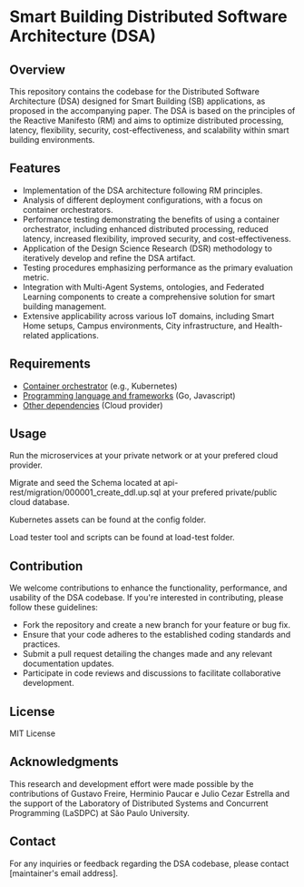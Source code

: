 # Smart Building Distributed Software Architecture (DSA)

## Overview
This repository contains the codebase for the Distributed Software Architecture (DSA) designed for Smart Building (SB) applications, as proposed in the accompanying paper. The DSA is based on the principles of the Reactive Manifesto (RM) and aims to optimize distributed processing, latency, flexibility, security, cost-effectiveness, and scalability within smart building environments.

## Features
- Implementation of the DSA architecture following RM principles.
- Analysis of different deployment configurations, with a focus on container orchestrators.
- Performance testing demonstrating the benefits of using a container orchestrator, including enhanced distributed processing, reduced latency, increased flexibility, improved security, and cost-effectiveness.
- Application of the Design Science Research (DSR) methodology to iteratively develop and refine the DSA artifact.
- Testing procedures emphasizing performance as the primary evaluation metric.
- Integration with Multi-Agent Systems, ontologies, and Federated Learning components to create a comprehensive solution for smart building management.
- Extensive applicability across various IoT domains, including Smart Home setups, Campus environments, City infrastructure, and Health-related applications.

## Requirements
- [Container orchestrator](#) (e.g., Kubernetes)
- [Programming language and frameworks](#) (Go, Javascript)
- [Other dependencies](#) (Cloud provider)



## Usage
Run the microservices at your private network or at your prefered cloud provider.

Migrate and seed the Schema located at api-rest/migration/000001_create_ddl.up.sql at your prefered private/public cloud database.

Kubernetes assets can be found at the config folder.

Load tester tool and scripts can be found at load-test folder.


## Contribution
We welcome contributions to enhance the functionality, performance, and usability of the DSA codebase. If you're interested in contributing, please follow these guidelines:
- Fork the repository and create a new branch for your feature or bug fix.
- Ensure that your code adheres to the established coding standards and practices.
- Submit a pull request detailing the changes made and any relevant documentation updates.
- Participate in code reviews and discussions to facilitate collaborative development.

## License
MIT License 

## Acknowledgments
This research and development effort were made possible by the contributions of Gustavo Freire, Herminio Paucar e Julio Cezar Estrella and the support of the Laboratory of Distributed Systems and Concurrent Programming (LaSDPC) at São Paulo University.

## Contact
For any inquiries or feedback regarding the DSA codebase, please contact [maintainer's email address].

